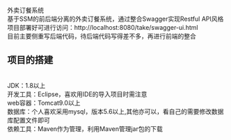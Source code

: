 外卖订餐系统<br>
基于SSM的前后端分离的外卖订餐系统，通过整合Swagger实现Restful API风格<br>
项目部署好可进行访问：http://localhost:8080/take/swagger-ui.html<br>
目前主要侧重写后端代码，待后端代码写得差不多，再进行前端的整合<br>
<h2>项目的搭建</h2><br>
JDK：1.8以上<br>
开发工具：Eclipse，喜欢用IDE的导入项目时需注意<br>
web容器：Tomcat9.0以上<br>
数据库：个人喜欢采用mysql，版本5.6以上,其他亦可以，看自己的需要修改数据库配置文件即可<br>
依赖工具：Maven作为管理，利用Maven管理jar包的下载<br>
